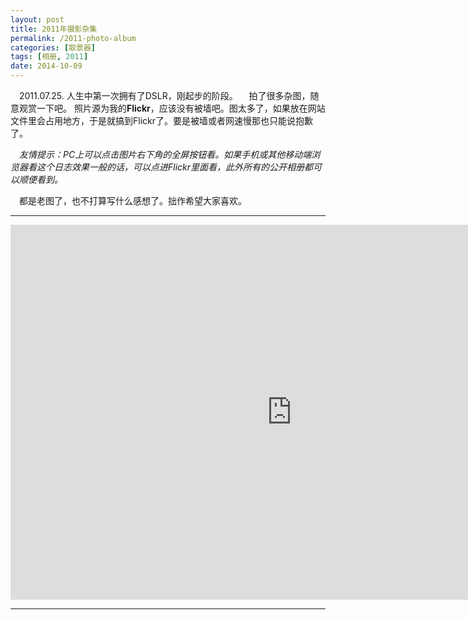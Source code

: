 ```yaml
---
layout: post
title: 2011年摄影杂集
permalink: /2011-photo-album
categories: [取景器]
tags: [相册, 2011]
date: 2014-10-09
--- 
```


　2011.07.25. 人生中第一次拥有了DSLR，刚起步的阶段。
　拍了很多杂图，随意观赏一下吧。 照片源为我的**Flickr**，应该没有被墙吧。图太多了，如果放在网站文件里会占用地方，于是就搞到Flickr了。要是被墙或者网速慢那也只能说抱歉了。

　*友情提示：PC上可以点击图片右下角的全屏按钮看。如果手机或其他移动端浏览器看这个日志效果一般的话，可以点进Flickr里面看，此外所有的公开相册都可以顺便看到。*

　都是老图了，也不打算写什么感想了。拙作希望大家喜欢。

----

<iframe id="flickr-frame" src="https://www.flickr.com/photos/127429516@N03/15487299252/in/set-72157648160443460/player/" width="900" height="600" frameborder="0" allowfullscreen="allowfullscreen"></iframe>

----

